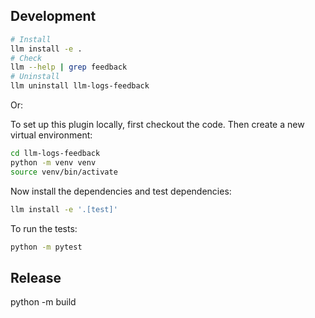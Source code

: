 ## Development

```sh
# Install
llm install -e .
# Check 
llm --help | grep feedback
# Uninstall
llm uninstall llm-logs-feedback
```

Or:

To set up this plugin locally, first checkout the code. Then create a new virtual environment:
```bash
cd llm-logs-feedback
python -m venv venv
source venv/bin/activate
```
Now install the dependencies and test dependencies:
```bash
llm install -e '.[test]'
```
To run the tests:
```bash
python -m pytest
```

## Release

python -m build
